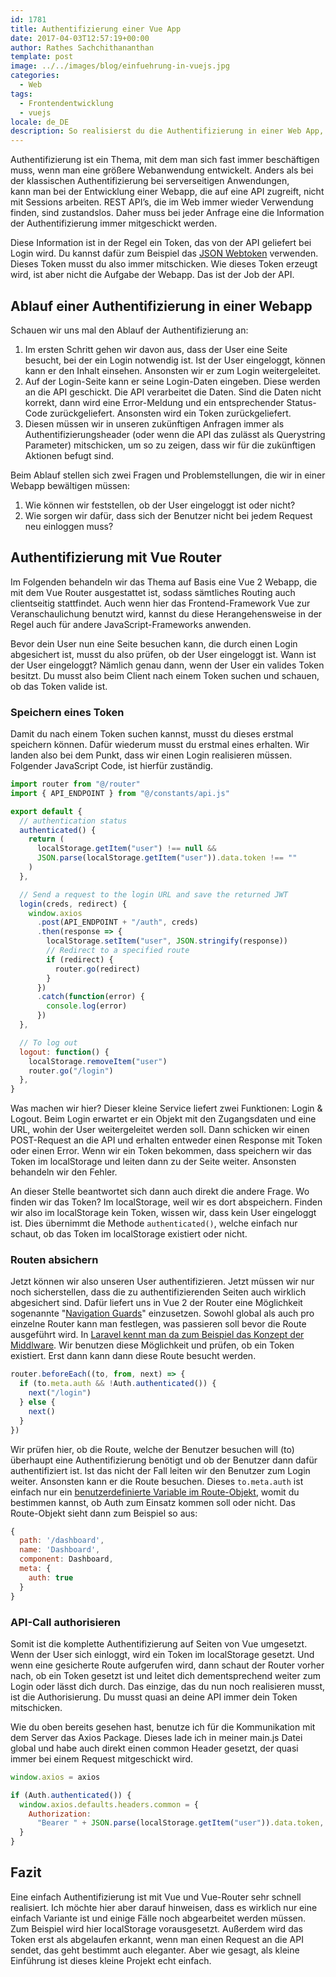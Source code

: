 ```yaml
---
id: 1781
title: Authentifizierung einer Vue App
date: 2017-04-03T12:57:19+00:00
author: Rathes Sachchithananthan
template: post
image: ../../images/blog/einfuehrung-in-vuejs.jpg
categories:
  - Web
tags:
  - Frontendentwicklung
  - vuejs
locale: de_DE
description: So realisierst du die Authentifizierung in einer Web App, die auf VueJS basiert.
---
```


Authentifizierung ist ein Thema, mit dem man sich fast immer beschäftigen muss, wenn man eine größere Webanwendung entwickelt. Anders als bei der klassischen Authentifizierung bei serverseitigen Anwendungen, kann man bei der Entwicklung einer Webapp, die auf eine API zugreift, nicht mit Sessions arbeiten. REST API’s, die im Web immer wieder Verwendung finden, sind zustandslos. Daher muss bei jeder Anfrage eine die Information der Authentifizierung immer mitgeschickt werden.

<!--more-->

Diese Information ist in der Regel ein Token, das von der API geliefert bei Login wird. Du kannst dafür zum Beispiel das [JSON Webtoken](/blog/json-web-token) verwenden. Dieses Token musst du also immer mitschicken. Wie dieses Token erzeugt wird, ist aber nicht die Aufgabe der Webapp. Das ist der Job der API.

## Ablauf einer Authentifizierung in einer Webapp

Schauen wir uns mal den Ablauf der Authentifizierung an:

1. Im ersten Schritt gehen wir davon aus, dass der User eine Seite besucht, bei der ein Login notwendig ist. Ist der User eingeloggt, können kann er den Inhalt einsehen. Ansonsten wir er zum Login weitergeleitet.
2. Auf der Login-Seite kann er seine Login-Daten eingeben. Diese werden an die API geschickt. Die API verarbeitet die Daten. Sind die Daten nicht korrekt, dann wird eine Error-Meldung und ein entsprechender Status-Code zurückgeliefert. Ansonsten wird ein Token zurückgeliefert.
3. Diesen müssen wir in unseren zukünftigen Anfragen immer als Authentifizierungsheader (oder wenn die API das zulässt als Querystring Parameter) mitschicken, um so zu zeigen, dass wir für die zukünftigen Aktionen befugt sind.

Beim Ablauf stellen sich zwei Fragen und Problemstellungen, die wir in einer Webapp bewältigen müssen:

1. Wie können wir feststellen, ob der User eingeloggt ist oder nicht?
2. Wie sorgen wir dafür, dass sich der Benutzer nicht bei jedem Request neu einloggen muss?

## Authentifizierung mit Vue Router

Im Folgenden behandeln wir das Thema auf Basis eine Vue 2 Webapp, die mit dem Vue Router ausgestattet ist, sodass sämtliches Routing auch clientseitig stattfindet. Auch wenn hier das Frontend-Framework Vue zur Veranschaulichung benutzt wird, kannst du diese Herangehensweise in der Regel auch für andere JavaScript-Frameworks anwenden.

Bevor dein User nun eine Seite besuchen kann, die durch einen Login abgesichert ist, musst du also prüfen, ob der User eingeloggt ist. Wann ist der User eingeloggt? Nämlich genau dann, wenn der User ein valides Token besitzt. Du musst also beim Client nach einem Token suchen und schauen, ob das Token valide ist.

### Speichern eines Token

Damit du nach einem Token suchen kannst, musst du dieses erstmal speichern können. Dafür wiederum musst du erstmal eines erhalten. Wir landen also bei dem Punkt, dass wir einen Login realisieren müssen. Folgender JavaScript Code, ist hierfür zuständig.

```javascript
import router from "@/router"
import { API_ENDPOINT } from "@/constants/api.js"

export default {
  // authentication status
  authenticated() {
    return (
      localStorage.getItem("user") !== null &&
      JSON.parse(localStorage.getItem("user")).data.token !== ""
    )
  },

  // Send a request to the login URL and save the returned JWT
  login(creds, redirect) {
    window.axios
      .post(API_ENDPOINT + "/auth", creds)
      .then(response => {
        localStorage.setItem("user", JSON.stringify(response))
        // Redirect to a specified route
        if (redirect) {
          router.go(redirect)
        }
      })
      .catch(function(error) {
        console.log(error)
      })
  },

  // To log out
  logout: function() {
    localStorage.removeItem("user")
    router.go("/login")
  },
}
```

Was machen wir hier? Dieser kleine Service liefert zwei Funktionen: Login & Logout. Beim Login erwartet er ein Objekt mit den Zugangsdaten und eine URL, wohin der User weitergeleitet werden soll. Dann schicken wir einen POST-Request an die API und erhalten entweder einen Response mit Token oder einen Error. Wenn wir ein Token bekommen, dass speichern wir das Token im localStorage und leiten dann zu der Seite weiter. Ansonsten behandeln wir den Fehler.

An dieser Stelle beantwortet sich dann auch direkt die andere Frage. Wo finden wir das Token? Im localStorage, weil wir es dort abspeichern. Finden wir also im localStorage kein Token, wissen wir, dass kein User eingeloggt ist. Dies übernimmt die Methode `authenticated()`, welche einfach nur schaut, ob das Token im localStorage existiert oder nicht.

### Routen absichern

Jetzt können wir also unseren User authentifizieren. Jetzt müssen wir nur noch sicherstellen, dass die zu authentifizierenden Seiten auch wirklich abgesichert sind. Dafür liefert uns in Vue 2 der Router eine Möglichkeit sogenannte "[Navigation Guards](https://router.vuejs.org/en/advanced/navigation-guards.html)" einzusetzen. Sowohl global als auch pro einzelne Router kann man festlegen, was passieren soll bevor die Route ausgeführt wird. In [Laravel kennt man da zum Beispiel das Konzept der Middlware](https://laravel.com/docs/middleware). Wir benutzen diese Möglichkeit und prüfen, ob ein Token existiert. Erst dann kann dann diese Route besucht werden.

```javascript
router.beforeEach((to, from, next) => {
  if (to.meta.auth && !Auth.authenticated()) {
    next("/login")
  } else {
    next()
  }
})
```

Wir prüfen hier, ob die Route, welche der Benutzer besuchen will (to) überhaupt eine Authentifizierung benötigt und ob der Benutzer dann dafür authentifiziert ist. Ist das nicht der Fall leiten wir den Benutzer zum Login weiter. Ansonsten kann er die Route besuchen. Dieses `to.meta.auth` ist einfach nur ein [benutzerdefinierte Variable im Route-Objekt](https://router.vuejs.org/en/advanced/meta.html), womit du bestimmen kannst, ob Auth zum Einsatz kommen soll oder nicht. Das Route-Objekt sieht dann zum Beispiel so aus:

```javascript
{
  path: '/dashboard',
  name: 'Dashboard',
  component: Dashboard,
  meta: {
    auth: true
  }
}
```

### API-Call authorisieren

Somit ist die komplette Authentifizierung auf Seiten von Vue umgesetzt. Wenn der User sich einloggt, wird ein Token im localStorage gesetzt. Und wenn eine gesicherte Route aufgerufen wird, dann schaut der Router vorher nach, ob ein Token gesetzt ist und leitet dich dementsprechend weiter zum Login oder lässt dich durch. Das einzige, das du nun noch realisieren musst, ist die Authorisierung. Du musst quasi an deine API immer dein Token mitschicken.

Wie du oben bereits gesehen hast, benutze ich für die Kommunikation mit dem Server das Axios Package. Dieses lade ich in meiner main.js Datei global und habe auch direkt einen common Header gesetzt, der quasi immer bei einem Request mitgeschickt wird.

```javascript
window.axios = axios

if (Auth.authenticated()) {
  window.axios.defaults.headers.common = {
    Authorization:
      "Bearer " + JSON.parse(localStorage.getItem("user")).data.token,
  }
}
```

## Fazit

Eine einfach Authentifizierung ist mit Vue und Vue-Router sehr schnell realisiert. Ich möchte hier aber darauf hinweisen, dass es wirklich nur eine einfach Variante ist und einige Fälle noch abgearbeitet werden müssen. Zum Beispiel wird hier localStorage vorausgesetzt. Außerdem wird das Token erst als abgelaufen erkannt, wenn man einen Request an die API sendet, das geht bestimmt auch eleganter. Aber wie gesagt, als kleine Einführung ist dieses kleine Projekt echt einfach.
